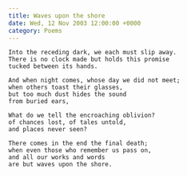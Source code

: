 ```yaml
---
title: Waves upon the shore
date: Wed, 12 Nov 2003 12:00:00 +0000
category: Poems
---
```


    Into the receding dark, we each must slip away.  
    There is no clock made but holds this promise  
    tucked between its hands.

    And when night comes, whose day we did not meet;  
    when others toast their glasses,  
    but too much dust hides the sound  
    from buried ears,

    What do we tell the encroaching oblivion?  
    of chances lost, of tales untold,  
    and places never seen?

    There comes in the end the final death;  
    when even those who remember us pass on,  
    and all our works and words  
    are but waves upon the shore.


